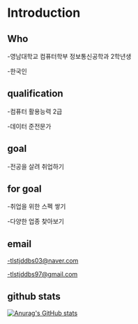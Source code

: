 # Introduction

## Who
-영남대학교 컴퓨터학부 정보통신공학과 2학년생

-한국인

## qualification
-컴퓨터 활용능력 2급

-데이터 준전문가

## goal
-전공을 살려 취업하기

## for goal
-취업을 위한 스펙 쌓기

-다양한 업종 찾아보기

## email
-tlstjddbs03@naver.com

-tlstjddbs97@gmail.com

## github stats

[![Anurag's GitHub stats](https://github-readme-stats.vercel.app/api?username=SungYun-Shin03)](https://github.com/anuraghazra/github-readme-stats)


  
